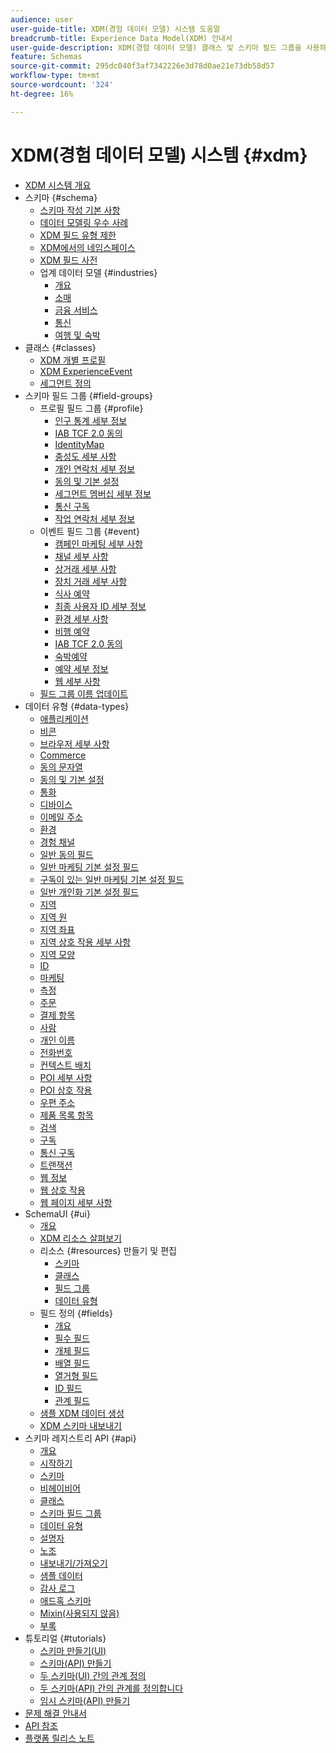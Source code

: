 ```yaml
---
audience: user
user-guide-title: XDM(경험 데이터 모델) 시스템 도움말
breadcrumb-title: Experience Data Model(XDM) 안내서
user-guide-description: XDM(경험 데이터 모델) 클래스 및 스키마 필드 그룹을 사용하여 경험 데이터를 표준화합니다.
feature: Schemas
source-git-commit: 295dc040f3af7342226e3d78d0ae21e73db58d57
workflow-type: tm+mt
source-wordcount: '324'
ht-degree: 16%

---
```



# XDM(경험 데이터 모델) 시스템 {#xdm}

* [XDM 시스템 개요](home.md)
* 스키마 {#schema}
   * [스키마 작성 기본 사항](schema/composition.md)
   * [데이터 모델링 우수 사례](schema/best-practices.md)
   * [XDM 필드 유형 제한](schema/field-constraints.md)
   * [XDM에서의 네임스페이스](./schema/namespaces.md)
   * [XDM 필드 사전](schema/field-dictionary.md)
   * 업계 데이터 모델 {#industries}
      * [개요](./schema/industries/overview.md)
      * [소매](./schema/industries/retail.md)
      * [금융 서비스](./schema/industries/financial.md)
      * [통신](./schema/industries/telecom.md)
      * [여행 및 숙박](./schema/industries/travel-hospitality.md)
* 클래스 {#classes}
   * [XDM 개별 프로필](./classes/individual-profile.md)
   * [XDM ExperienceEvent](./classes/experienceevent.md)
   * [세그먼트 정의](./classes/segment-definition.md)
* 스키마 필드 그룹 {#field-groups}
   * 프로필 필드 그룹 {#profile}
      * [인구 통계 세부 정보](./field-groups/profile/demographic-details.md)
      * [IAB TCF 2.0 동의](./field-groups/profile/iab.md)
      * [IdentityMap](./field-groups/profile/identitymap.md)
      * [충성도 세부 사항](./field-groups/profile/loyalty-details.md)
      * [개인 연락처 세부 정보](./field-groups/profile/personal-contact-details.md)
      * [동의 및 기본 설정](./field-groups/profile/consents.md)
      * [세그먼트 멤버십 세부 정보](./field-groups/profile/segmentation.md)
      * [통신 구독](./field-groups/profile/telecom-subscription.md)
      * [작업 연락처 세부 정보](./field-groups/profile/work-contact-details.md)
   * 이벤트 필드 그룹 {#event}
      * [캠페인 마케팅 세부 사항](./field-groups/event/campaign-marketing-details.md)
      * [채널 세부 사항](./field-groups/event/channel-details.md)
      * [상거래 세부 사항](./field-groups/event/commerce-details.md)
      * [장치 거래 세부 사항](./field-groups/event/device-trade-in-details.md)
      * [식사 예약](./field-groups/event/dining-reservation.md)
      * [최종 사용자 ID 세부 정보](./field-groups/event/enduserids.md)
      * [환경 세부 사항](./field-groups/event/environment-details.md)
      * [비행 예약](./field-groups/event/flight-reservation.md)
      * [IAB TCF 2.0 동의](./field-groups/event/iab.md)
      * [숙박예약](./field-groups/event/lodging-reservation.md)
      * [예약 세부 정보](./field-groups/event/reservation-details.md)
      * [웹 세부 사항](./field-groups/event/web-details.md)
   * [필드 그룹 이름 업데이트](./field-groups/name-updates.md)
* 데이터 유형 {#data-types}
   * [애플리케이션](./data-types/application.md)
   * [비콘](./data-types/beacon.md)
   * [브라우저 세부 사항](./data-types/browser-details.md)
   * [Commerce](./data-types/commerce.md)
   * [동의 문자열](./data-types/consent-string.md)
   * [동의 및 기본 설정](./data-types/consents.md)
   * [통화](./data-types/currency.md)
   * [디바이스](./data-types/device.md)
   * [이메일 주소](./data-types/email-address.md)
   * [환경](./data-types/environment.md)
   * [경험 채널](./data-types/experience-channel.md)
   * [일반 동의 필드](./data-types/consent-field.md)
   * [일반 마케팅 기본 설정 필드](./data-types/marketing-field.md)
   * [구독이 있는 일반 마케팅 기본 설정 필드](./data-types/marketing-field-subscriptions.md)
   * [일반 개인화 기본 설정 필드](./data-types/personalization-field.md)
   * [지역](./data-types/geo.md)
   * [지역 원](./data-types/geo-circle.md)
   * [지역 좌표](./data-types/geo-coordinates.md)
   * [지역 상호 작용 세부 사항](./data-types/geo-interaction-details.md)
   * [지역 모양](./data-types/geo-shape.md)
   * [ID](./data-types/identity.md)
   * [마케팅](./data-types/marketing.md)
   * [측정](./data-types/measure.md)
   * [주문](./data-types/order.md)
   * [결제 항목](./data-types/payment-item.md)
   * [사람](./data-types/person.md)
   * [개인 이름](./data-types/person-name.md)
   * [전화번호](./data-types/phone-number.md)
   * [컨텍스트 배치](./data-types/place-context.md)
   * [POI 세부 사항](./data-types/poi-details.md)
   * [POI 상호 작용](./data-types/poi-interaction.md)
   * [우편 주소](./data-types/postal-address.md)
   * [제품 목록 항목](./data-types/product-list-item.md)
   * [검색](./data-types/search.md)
   * [구독](./data-types/subscription.md)
   * [통신 구독](./data-types/telecom-subscription.md)
   * [트랜잭션](./data-types/transaction.md)
   * [웹 정보](./data-types/web-information.md)
   * [웹 상호 작용](./data-types/web-interaction.md)
   * [웹 페이지 세부 사항](./data-types/webpage-details.md)
*  SchemaUI  {#ui}
   * [개요](./ui/overview.md)
   * [XDM 리소스 살펴보기](./ui/explore.md)
   * 리소스 {#resources} 만들기 및 편집
      * [스키마](./ui/resources/schemas.md)
      * [클래스](./ui/resources/classes.md)
      * [필드 그룹](./ui/resources/field-groups.md)
      * [데이터 유형](./ui/resources/data-types.md)
   * 필드 정의 {#fields}
      * [개요](./ui/fields/overview.md)
      * [필수 필드](./ui/fields/required.md)
      * [개체 필드](./ui/fields/object.md)
      * [배열 필드](./ui/fields/array.md)
      * [열거형 필드](./ui/fields/enum.md)
      * [ID 필드](./ui/fields/identity.md)
      * [관계 필드](./ui/fields/relationship.md)
   * [샘플 XDM 데이터 생성](./ui/sample.md)
   * [XDM 스키마 내보내기](./ui/export.md)
* 스키마 레지스트리 API {#api}
   * [개요](api/overview.md)
   * [시작하기](api/getting-started.md)
   * [스키마](api/schemas.md)
   * [비헤이비어](api/behaviors.md)
   * [클래스](api/classes.md)
   * [스키마 필드 그룹](api/field-groups.md)
   * [데이터 유형](api/data-types.md)
   * [설명자](api/descriptors.md)
   * [노조](api/unions.md)
   * [내보내기/가져오기](api/export-import.md)
   * [샘플 데이터](api/sample-data.md)
   * [감사 로그](api/audit-log.md)
   * [애드혹 스키마](api/ad-hoc.md)
   * [Mixin(사용되지 않음)](api/mixins.md)
   * [부록](api/appendix.md)
* 튜토리얼 {#tutorials}
   * [스키마 만들기(UI)](tutorials/create-schema-ui.md)
   * [스키마(API) 만들기](tutorials/create-schema-api.md)
   * [두 스키마(UI) 간의 관계 정의](tutorials/relationship-ui.md)
   * [두 스키마(API) 간의 관계를 정의합니다](tutorials/relationship-api.md)
   * [임시 스키마(API) 만들기](tutorials/ad-hoc.md)
* [문제 해결 안내서](troubleshooting-guide.md)
* [API 참조](https://www.adobe.io/experience-platform-apis/references/schema-registry/)
* [플랫폼 릴리스 노트](https://www.adobe.com/go/platform-release-notes-en)